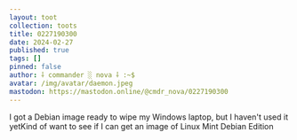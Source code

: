 ```yaml
---
layout: toot
collection: toots
title: 0227190300
date: 2024-02-27
published: true
tags: []
pinned: false
author: ⸸ commander ░ nova ⸸ :~$
avatar: /img/avatar/daemon.jpeg
mastodon: https://mastodon.online/@cmdr_nova/0227190300
---
```


I got a Debian image ready to wipe my Windows laptop, but I haven't used it yetKind of want to see if I can get an image of Linux Mint Debian Edition
